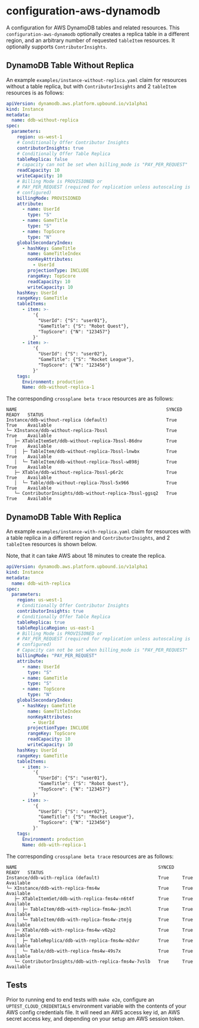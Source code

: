 # configuration-aws-dynamodb
A configuration for AWS DynamoDB tables and related resources.
This `configuration-aws-dynamodb` optionally creates a replica
table in a different region, and an arbitrary number of
requested `tableItem` resources. It optionally supports
`ContributorInsights`.

## DynamoDB Table Without Replica

An example `examples/instance-without-replica.yaml` claim
for resources without a table replica, but with
`ContributorInsights` and 2 `tableItem` resources is as follows:

```yaml
apiVersion: dynamodb.aws.platform.upbound.io/v1alpha1
kind: Instance
metadata:
  name: ddb-without-replica
spec:
  parameters:
    region: us-west-1
    # Conditionally Offer Contributor Insights
    contributorInsights: true
    # Conditionally Offer Table Replica
    tableReplica: false
    # capacity can not be set when billing_mode is "PAY_PER_REQUEST"
    readCapacity: 10
    writeCapacity: 10
    # Billing Mode is PROVISIONED or
    # PAY_PER_REQUEST (required for replication unless autoscaling is
    # configured)
    billingMode: PROVISIONED
    attribute:
      - name: UserId
        type: "S"
      - name: GameTitle
        type: "S"
      - name: TopScore
        type: "N"
    globalSecondaryIndex:
      - hashKey: GameTitle
        name: GameTitleIndex
        nonKeyAttributes:
          - UserId
        projectionType: INCLUDE
        rangeKey: TopScore
        readCapacity: 10
        writeCapacity: 10
    hashKey: UserId
    rangeKey: GameTitle
    tableItems:
      - item: >-
          '{
            "UserId": {"S": "user01"},
            "GameTitle": {"S": "Robot Quest"},
            "TopScore": {"N": "123457"}
          }'
      - item: >-
          '{
            "UserId": {"S": "user02"},
            "GameTitle": {"S": "Rocket League"},
            "TopScore": {"N": "123456"}
          }'
    tags:
      Environment: production
      Name: ddb-without-replica-1
```

The corresponding `crossplane beta trace` resources are as follows:

```shell
NAME                                                        SYNCED   READY   STATUS
Instance/ddb-without-replica (default)                      True     True    Available
└─ XInstance/ddb-without-replica-7bssl                      True     True    Available
   ├─ XTableItemSet/ddb-without-replica-7bssl-86dnv         True     True    Available
   │  ├─ TableItem/ddb-without-replica-7bssl-lnwbx          True     True    Available
   │  └─ TableItem/ddb-without-replica-7bssl-w898j          True     True    Available
   ├─ XTable/ddb-without-replica-7bssl-p6r2c                True     True    Available
   │  └─ Table/ddb-without-replica-7bssl-5x966              True     True    Available
   └─ ContributorInsights/ddb-without-replica-7bssl-ggsq2   True     True    Available
```

## DynamoDB Table With Replica

An example `examples/instance-with-replica.yaml` claim
for resources with a table replica in a different region and
`ContributorInsights`, and 2 `tableItem` resources is shown below.

Note, that it can take AWS about 18 minutes to create the replica.

```yaml
apiVersion: dynamodb.aws.platform.upbound.io/v1alpha1
kind: Instance
metadata:
  name: ddb-with-replica
spec:
  parameters:
    region: us-west-1
    # Conditionally Offer Contributor Insights
    contributorInsights: true
    # Conditionally Offer Table Replica
    tableReplica: true
    tableReplicaRegion: us-east-1
    # Billing Mode is PROVISIONED or
    # PAY_PER_REQUEST (required for replication unless autoscaling is
    # configured)
    # Capacity can not be set when billing_mode is "PAY_PER_REQUEST"
    billingMode: "PAY_PER_REQUEST"
    attribute:
      - name: UserId
        type: "S"
      - name: GameTitle
        type: "S"
      - name: TopScore
        type: "N"
    globalSecondaryIndex:
      - hashKey: GameTitle
        name: GameTitleIndex
        nonKeyAttributes:
          - UserId
        projectionType: INCLUDE
        rangeKey: TopScore
        readCapacity: 10
        writeCapacity: 10
    hashKey: UserId
    rangeKey: GameTitle
    tableItems:
      - item: >-
          '{
            "UserId": {"S": "user01"},
            "GameTitle": {"S": "Robot Quest"},
            "TopScore": {"N": "123457"}
          }'
      - item: >-
          '{
            "UserId": {"S": "user02"},
            "GameTitle": {"S": "Rocket League"},
            "TopScore": {"N": "123456"}
          }'
    tags:
      Environment: production
      Name: ddb-with-replica-1
```

The corresponding `crossplane beta trace` resources are as follows:

```shell
NAME                                                     SYNCED   READY   STATUS
Instance/ddb-with-replica (default)                      True     True    Available
└─ XInstance/ddb-with-replica-fms4w                      True     True    Available
   ├─ XTableItemSet/ddb-with-replica-fms4w-n6t4f         True     True    Available
   │  ├─ TableItem/ddb-with-replica-fms4w-jmchl          True     True    Available
   │  └─ TableItem/ddb-with-replica-fms4w-ztmjg          True     True    Available
   ├─ XTable/ddb-with-replica-fms4w-v62p2                True     True    Available
   │  ├─ TableReplica/ddb-with-replica-fms4w-m2dvr       True     True    Available
   │  └─ Table/ddb-with-replica-fms4w-49s7x              True     True    Available
   └─ ContributorInsights/ddb-with-replica-fms4w-7vslb   True     True    Available
```

## Tests

Prior to running end to end tests with `make e2e`, configure an
`UPTEST_CLOUD_CREDENTIALS` environment variable with the contents of
your AWS config credentials file. It will need an AWS access key id,
an AWS secret access key, and depending on your setup am AWS session token.
